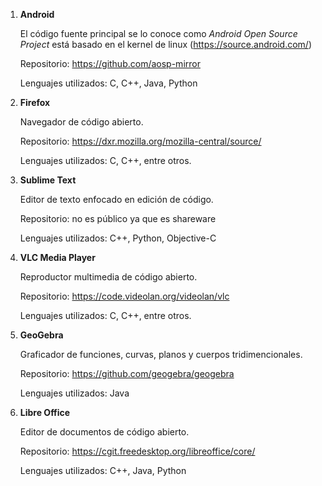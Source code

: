 1. **Android**
    
    El código fuente principal se lo conoce como *Android Open Source Project* está basado en el kernel de linux (https://source.android.com/)

    Repositorio: https://github.com/aosp-mirror

    Lenguajes utilizados: C, C++, Java, Python

2. **Firefox**
    
    Navegador de código abierto. 
    
    Repositorio: https://dxr.mozilla.org/mozilla-central/source/

    Lenguajes utilizados: C, C++, entre otros.

3. **Sublime Text**
    
    Editor de texto enfocado en edición de código.
    
    Repositorio: no es público ya que es shareware

    Lenguajes utilizados: C++, Python, Objective-C

4. **VLC Media Player**
    
    Reproductor multimedia de código abierto.
    
    Repositorio: https://code.videolan.org/videolan/vlc

    Lenguajes utilizados: C, C++, entre otros.

5. **GeoGebra**

    Graficador de funciones, curvas, planos y cuerpos tridimencionales.

    Repositorio: https://github.com/geogebra/geogebra

    Lenguajes utilizados: Java

6. **Libre Office**

    Editor de documentos de código abierto.

    Repositorio: https://cgit.freedesktop.org/libreoffice/core/
    
    Lenguajes utilizados: C++, Java, Python